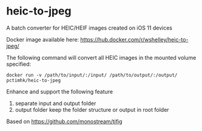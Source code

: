 # heic-to-jpeg

A batch converter for HEIC/HEIF images created on iOS 11 devices

Docker image available here: https://hub.docker.com/r/wshelley/heic-to-jpeg/

The following command will convert all HEIC images in the mounted volume specified:

`docker run -v /path/to/input/:/input/ /path/to/output/:/output/ pctimhk/heic-to-jpeg`

Enhance and support the following feature
1. separate input and output folder
2. output folder keep the folder structure or output in root folder

Based on https://github.com/monostream/tifig
